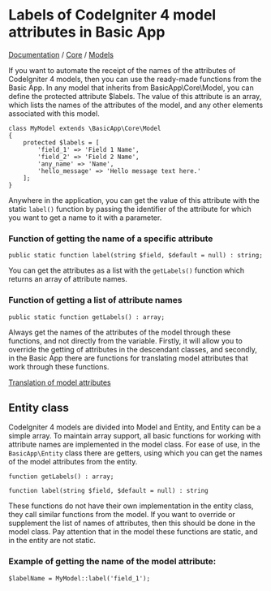 ﻿Labels of CodeIgniter 4 model attributes in Basic App
=====================================================

[Documentation](/docs) / [Core](/docs/core) / [Models](/docs/core)

If you want to automate the receipt of the names of the attributes of CodeIgniter 4 models, then you can use the ready-made functions from the Basic App. In any model that inherits from BasicApp\Core\Model, you can define the protected attribute $labels. The value of this attribute is an array, which lists the names of the attributes of the model, and any other elements associated with this model. 

```
class MyModel extends \BasicApp\Core\Model
{
	protected $labels = [
		'field_1' => 'Field 1 Name',
		'field_2' => 'Field 2 Name',
		'any_name' => 'Name',
		'hello_message' => 'Hello message text here.'
	];
}
```
Anywhere in the application, you can get the value of this attribute with the static `label()` function by passing the identifier of the attribute for which you want to get a name to it with a parameter.

### Function of getting the name of a specific attribute

```
public static function label(string $field, $default = null) : string;
```

You can get the attributes as a list with the `getLabels()` function which returns an array of attribute names.

### Function of getting a list of attribute names

```
public static function getLabels() : array;
```

Always get the names of the attributes of the model through these functions, and not directly from the variable. Firstly, it will allow you to override the getting of attributes in the descendant classes, and secondly, in the Basic App there are functions for translating model attributes that work through these functions.

[Translation of model attributes](/docs/core/models/translate-attribute-labels)

## Entity class

CodeIgniter 4 models are divided into Model and Entity, and Entity can be a simple array. To maintain array support, all basic functions for working with attribute names are implemented in the model class. For ease of use, in the `BasicApp\Entity` class there are getters, using which you can get the names of the model attributes from the entity.

```
function getLabels() : array;

function label(string $field, $default = null) : string
```

These functions do not have their own implementation in the entity class, 
they call similar functions from the model. If you want to override or supplement the list 
of names of attributes, then this should be done in the model class. Pay attention that in the model these functions are static, and in the entity are not static.

### Example of getting the name of the model attribute:

```
$labelName = MyModel::label('field_1');
```
